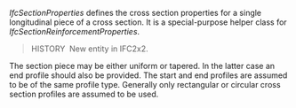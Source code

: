 _IfcSectionProperties_ defines the cross section properties for a single longitudinal piece of a cross section. It is a special-purpose helper class for _IfcSectionReinforcementProperties_.

> HISTORY&nbsp; New entity in IFC2x2.

The section piece may be either uniform or tapered. In the latter case an end profile should also be provided. The start and end profiles are assumed to be of the same profile type. Generally only rectangular or circular cross section profiles are assumed to be used.